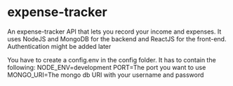 # expense-tracker
An expense-tracker API that lets you record your income and expenses. It uses NodeJS and MongoDB for the backend and ReactJS for the front-end. Authentication might be added later


You have to create a config.env in the config folder. 
It has to contain the following: 
NODE_ENV=development
PORT=The port you want to use
MONGO_URI=The mongo db URI with your username and password


